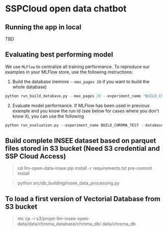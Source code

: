 # SSPCloud open data chatbot

## Running the app in local

TBD

## Evaluating best performing model

We use `MLFlow` to centralize all training performance. 
To reproduce our examples in your MLFlow store, use the 
following instructions:


1. Build the database (remove `--max_pages 20` if you want to build the whole database)

```python
python run_build_database.py --max_pages 20 --experiment_name "BUILD_CHROMA_TEST"
```

2. Evaluate model performance. If MLFlow has been used in previous example and you know the run id (see below for cases where you don't know it), you can use the following

```python
python run_evaluation.py --experiment_name BUILD_CHROMA_TEST --database_run_id ${your_run_id_here}
```



## Build complete INSEE dataset based on parquet files stored in S3 bucket (Need S3 credential and SSP Cloud Access)

> cd llm-open-data-insee
> pip install -r requirements.txt
> pre-commit install


> python src/db_building/insee_data_processing.py

## To load a first version of Vectorial Database from S3 bucket
> mc cp -r s3/projet-llm-insee-open-data/data/chroma_database/chroma_db/  data/chroma_db
